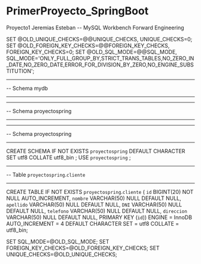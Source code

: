 # PrimerProyecto_SpringBoot
Proyecto1 Jeremias Esteban
-- MySQL Workbench Forward Engineering

SET @OLD_UNIQUE_CHECKS=@@UNIQUE_CHECKS, UNIQUE_CHECKS=0;
SET @OLD_FOREIGN_KEY_CHECKS=@@FOREIGN_KEY_CHECKS, FOREIGN_KEY_CHECKS=0;
SET @OLD_SQL_MODE=@@SQL_MODE, SQL_MODE='ONLY_FULL_GROUP_BY,STRICT_TRANS_TABLES,NO_ZERO_IN_DATE,NO_ZERO_DATE,ERROR_FOR_DIVISION_BY_ZERO,NO_ENGINE_SUBSTITUTION';

-- -----------------------------------------------------
-- Schema mydb
-- -----------------------------------------------------
-- -----------------------------------------------------
-- Schema proyectospring
-- -----------------------------------------------------

-- -----------------------------------------------------
-- Schema proyectospring
-- -----------------------------------------------------
CREATE SCHEMA IF NOT EXISTS `proyectospring` DEFAULT CHARACTER SET utf8 COLLATE utf8_bin ;
USE `proyectospring` ;

-- -----------------------------------------------------
-- Table `proyectospring`.`cliente`
-- -----------------------------------------------------
CREATE TABLE IF NOT EXISTS `proyectospring`.`cliente` (
  `id` BIGINT(20) NOT NULL AUTO_INCREMENT,
  `nombre` VARCHAR(50) NULL DEFAULT NULL,
  `apellido` VARCHAR(50) NULL DEFAULT NULL,
  `DNI` VARCHAR(50) NULL DEFAULT NULL,
  `telefono` VARCHAR(50) NULL DEFAULT NULL,
  `direccion` VARCHAR(50) NULL DEFAULT NULL,
  PRIMARY KEY (`id`))
ENGINE = InnoDB
AUTO_INCREMENT = 4
DEFAULT CHARACTER SET = utf8
COLLATE = utf8_bin;


SET SQL_MODE=@OLD_SQL_MODE;
SET FOREIGN_KEY_CHECKS=@OLD_FOREIGN_KEY_CHECKS;
SET UNIQUE_CHECKS=@OLD_UNIQUE_CHECKS;
